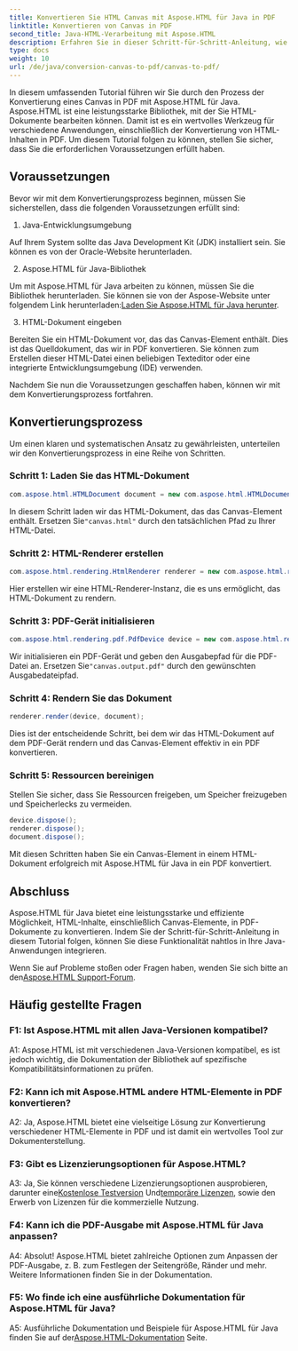 ```yaml
---
title: Konvertieren Sie HTML Canvas mit Aspose.HTML für Java in PDF
linktitle: Konvertieren von Canvas in PDF
second_title: Java-HTML-Verarbeitung mit Aspose.HTML
description: Erfahren Sie in dieser Schritt-für-Schritt-Anleitung, wie Sie HTML Canvas mit Aspose.HTML für Java in PDF konvertieren.
type: docs
weight: 10
url: /de/java/conversion-canvas-to-pdf/canvas-to-pdf/
---
```

In diesem umfassenden Tutorial führen wir Sie durch den Prozess der Konvertierung eines Canvas in PDF mit Aspose.HTML für Java. Aspose.HTML ist eine leistungsstarke Bibliothek, mit der Sie HTML-Dokumente bearbeiten können. Damit ist es ein wertvolles Werkzeug für verschiedene Anwendungen, einschließlich der Konvertierung von HTML-Inhalten in PDF. Um diesem Tutorial folgen zu können, stellen Sie sicher, dass Sie die erforderlichen Voraussetzungen erfüllt haben.

## Voraussetzungen

Bevor wir mit dem Konvertierungsprozess beginnen, müssen Sie sicherstellen, dass die folgenden Voraussetzungen erfüllt sind:

1. Java-Entwicklungsumgebung

Auf Ihrem System sollte das Java Development Kit (JDK) installiert sein. Sie können es von der Oracle-Website herunterladen.

2. Aspose.HTML für Java-Bibliothek

 Um mit Aspose.HTML für Java arbeiten zu können, müssen Sie die Bibliothek herunterladen. Sie können sie von der Aspose-Website unter folgendem Link herunterladen:[Laden Sie Aspose.HTML für Java herunter](https://releases.aspose.com/html/java/).

3. HTML-Dokument eingeben

Bereiten Sie ein HTML-Dokument vor, das das Canvas-Element enthält. Dies ist das Quelldokument, das wir in PDF konvertieren. Sie können zum Erstellen dieser HTML-Datei einen beliebigen Texteditor oder eine integrierte Entwicklungsumgebung (IDE) verwenden.

Nachdem Sie nun die Voraussetzungen geschaffen haben, können wir mit dem Konvertierungsprozess fortfahren.

## Konvertierungsprozess

Um einen klaren und systematischen Ansatz zu gewährleisten, unterteilen wir den Konvertierungsprozess in eine Reihe von Schritten.

### Schritt 1: Laden Sie das HTML-Dokument

```java
com.aspose.html.HTMLDocument document = new com.aspose.html.HTMLDocument(Resources.input("canvas.html"));
```

 In diesem Schritt laden wir das HTML-Dokument, das das Canvas-Element enthält. Ersetzen Sie`"canvas.html"` durch den tatsächlichen Pfad zu Ihrer HTML-Datei.

### Schritt 2: HTML-Renderer erstellen

```java
com.aspose.html.rendering.HtmlRenderer renderer = new com.aspose.html.rendering.HtmlRenderer();
```

Hier erstellen wir eine HTML-Renderer-Instanz, die es uns ermöglicht, das HTML-Dokument zu rendern.

### Schritt 3: PDF-Gerät initialisieren

```java
com.aspose.html.rendering.pdf.PdfDevice device = new com.aspose.html.rendering.pdf.PdfDevice(Resources.output("canvas.output.pdf"));
```

 Wir initialisieren ein PDF-Gerät und geben den Ausgabepfad für die PDF-Datei an. Ersetzen Sie`"canvas.output.pdf"` durch den gewünschten Ausgabedateipfad.

### Schritt 4: Rendern Sie das Dokument

```java
renderer.render(device, document);
```

Dies ist der entscheidende Schritt, bei dem wir das HTML-Dokument auf dem PDF-Gerät rendern und das Canvas-Element effektiv in ein PDF konvertieren.

### Schritt 5: Ressourcen bereinigen

Stellen Sie sicher, dass Sie Ressourcen freigeben, um Speicher freizugeben und Speicherlecks zu vermeiden.

```java
device.dispose();
renderer.dispose();
document.dispose();
```

Mit diesen Schritten haben Sie ein Canvas-Element in einem HTML-Dokument erfolgreich mit Aspose.HTML für Java in ein PDF konvertiert.

## Abschluss

Aspose.HTML für Java bietet eine leistungsstarke und effiziente Möglichkeit, HTML-Inhalte, einschließlich Canvas-Elemente, in PDF-Dokumente zu konvertieren. Indem Sie der Schritt-für-Schritt-Anleitung in diesem Tutorial folgen, können Sie diese Funktionalität nahtlos in Ihre Java-Anwendungen integrieren.

 Wenn Sie auf Probleme stoßen oder Fragen haben, wenden Sie sich bitte an den[Aspose.HTML Support-Forum](https://forum.aspose.com/).

## Häufig gestellte Fragen

### F1: Ist Aspose.HTML mit allen Java-Versionen kompatibel?

A1: Aspose.HTML ist mit verschiedenen Java-Versionen kompatibel, es ist jedoch wichtig, die Dokumentation der Bibliothek auf spezifische Kompatibilitätsinformationen zu prüfen.

### F2: Kann ich mit Aspose.HTML andere HTML-Elemente in PDF konvertieren?

A2: Ja, Aspose.HTML bietet eine vielseitige Lösung zur Konvertierung verschiedener HTML-Elemente in PDF und ist damit ein wertvolles Tool zur Dokumenterstellung.

### F3: Gibt es Lizenzierungsoptionen für Aspose.HTML?

 A3: Ja, Sie können verschiedene Lizenzierungsoptionen ausprobieren, darunter eine[Kostenlose Testversion](https://releases.aspose.com/) Und[temporäre Lizenzen](https://purchase.aspose.com/temporary-license/), sowie den Erwerb von Lizenzen für die kommerzielle Nutzung.

### F4: Kann ich die PDF-Ausgabe mit Aspose.HTML für Java anpassen?

A4: Absolut! Aspose.HTML bietet zahlreiche Optionen zum Anpassen der PDF-Ausgabe, z. B. zum Festlegen der Seitengröße, Ränder und mehr. Weitere Informationen finden Sie in der Dokumentation.

### F5: Wo finde ich eine ausführliche Dokumentation für Aspose.HTML für Java?

 A5: Ausführliche Dokumentation und Beispiele für Aspose.HTML für Java finden Sie auf der[Aspose.HTML-Dokumentation](https://reference.aspose.com/html/java/) Seite.